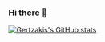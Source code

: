 ### Hi there 👋

[![Gertzakis's GitHub stats](https://github-readme-stats.vercel.app/api?username=gertzakis&count_private=true&show_icons=true&include_all_commits=true)](https://github.com/anuraghazra/github-readme-stats)

<!-- [![My Github Stats](https://github-readme-stats.vercel.app/api/pin/?username=gertzakis&count_private=true&show_icons=true&include_all_commits=true)](https://github.com/anuraghazra/github-readme-stats) -->
<!--
**gertzakis/gertzakis** is a ✨ _special_ ✨ repository because its `README.md` (this file) appears on your GitHub profile.

Here are some ideas to get you started:

- 🔭 I’m currently working on ...
- 🌱 I’m currently learning ...
- 👯 I’m looking to collaborate on ...
- 🤔 I’m looking for help with ...
- 💬 Ask me about ...
- 📫 How to reach me: ...
- 😄 Pronouns: ...
- ⚡ Fun fact: ...
-->
